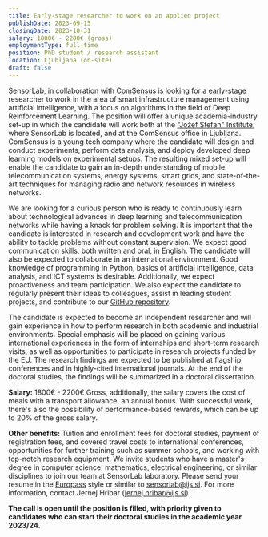 ```yaml
---
title: Early-stage researcher to work on an applied project
publishDate: 2023-09-15
closingDate: 2023-10-31
salary: 1800€ - 2200€ (gross)
employmentType: full-time
position: PhD student / research assistant
location: Ljubljana (on-site)
draft: false
---
```


SensorLab, in collaboration with [ComSensus](https://comsensus.eu) is looking for a early-stage researcher to work in the area of smart infrastructure management using artificial intelligence, with a focus on algorithms in the field of Deep Reinforcement Learning. The position will offer a unique academia-industry set-up in which the candidate will work both at the ["Jožef Stefan" Institute](https://ijs.si), where SensorLab is located, and at the ComSensus office in Ljubljana. ComSensus is a young tech company where the candidate will design and conduct experiments, perform data analysis, and deploy developed deep learning models on experimental setups. The resulting mixed set-up will enable the candidate to gain an in-depth understanding of mobile telecommunication systems, energy systems, smart grids, and state-of-the-art techniques for managing radio and network resources in wireless networks.

We are looking for a curious person who is ready to continuously learn about technological advances in deep learning and telecommunication networks while having a knack for problem solving. It is important that the candidate is interested in research and development work and have the ability to tackle problems without constant supervision. We expect good communication skills, both written and oral, in English. The candidate will also be expected to collaborate in an international environment. Good knowledge of programming in Python, basics of artificial intelligence, data analysis, and ICT systems is desirable. Additionally, we expect proactiveness and team participation. We also expect the candidate to regularly present their ideas to colleagues, assist in leading student projects, and contribute to our [GitHub repository](https://github.com/sensorlab).

The candidate is expected to become an independent researcher and will gain experience in how to perform research in both academic and industrial environments. Special emphasis will be placed on gaining various international experiences in the form of internships and short-term research visits, as well as opportunities to participate in research projects funded by the EU. The research findings are expected to be published at flagship conferences and in highly-cited international journals. At the end of the doctoral studies, the findings will be summarized in a doctoral dissertation.

**Salary:** 1800€ - 2200€ Gross, additionally, the salary covers the cost of meals with a transport allowance, an annual bonus. With successful work, there's also the possibility of performance-based rewards, which can be up to 20% of the gross salary.

**Other benefits:** Tuition and enrollment fees for doctoral studies, payment of registration fees, and covered travel costs to international conferences, opportunities for further training such as summer schools, and working with top-notch research equipment.
We invite students who have a master's degree in computer science, mathematics, electrical engineering, or similar disciplines to join our team at SensorLab laboratory. Please send your resume in the [Europass](https://europa.eu/europass/en/create-europass-cv) style or similar to [sensorlab@ijs.si](mailto:sensorlab@ijs.si). For more information, contact Jernej Hribar ([jernej.hribar@ijs.si](mailto:jernej.hribar@ijs.si)).

**The call is open until the position is filled, with priority given to candidates who can start their doctoral studies in the academic year 2023/24.**